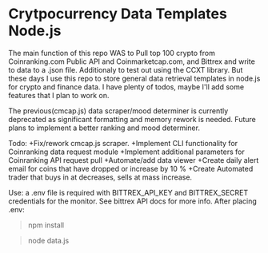 # Crytpocurrency Data Templates Node.js

The main function of this repo WAS to Pull top 100 crypto from Coinranking.com Public API and Coinmarketcap.com, and Bittrex and write to data to a .json file. Additionaly to test out using the CCXT library. But these days I use this repo to store general data retrieval templates in node.js for crypto and finance data. I have plenty of todos, maybe I'll add some features that I plan to work on.

The previous(cmcap.js) data scraper/mood determiner is currently deprecated as significant formatting and memory rework is needed. Future plans to implement a better ranking and mood determiner.

Todo:
+Fix/rework cmcap.js scraper.
+Implement CLI functionality for Coinranking data request module
+Implement additional parameters for Coinranking API request pull
+Automate/add data viewer
+Create daily alert email for coins that have dropped or increase by 10 %
+Create Automated trader that buys in at decreases, sells at mass increase.

Use: 
a .env file is required with BITTREX_API_KEY and BITTREX_SECRET credentials for the monitor. See bittrex API docs for more info. After placing .env:

> npm install

> node data.js

